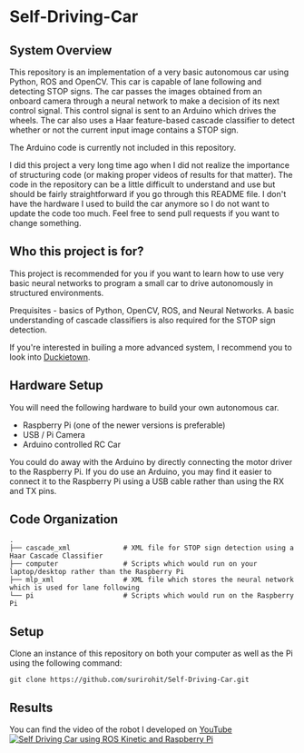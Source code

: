 # Self-Driving-Car

## System Overview

This repository is an implementation of a very basic autonomous car using Python, ROS and OpenCV. This car is capable of lane following and detecting STOP signs. The car passes the images obtained from an onboard camera through a neural network to make a decision of its next control signal. This control signal is sent to an Arduino which drives the wheels. The car also uses a Haar feature-based cascade classifier to detect whether or not the current input image contains a STOP sign.

The Arduino code is currently not included in this repository.

I did this project a very long time ago when I did not realize the importance of structuring code (or making proper videos of results for that matter). The code in the repository can be a little difficult to understand and use but should be fairly straightforward if you go through this README file. I don't have the hardware I used to build the car anymore so I do not want to update the code too much. Feel free to send pull requests if you want to change something.

## Who this project is for?

This project is recommended for you if you want to learn how to use very basic neural networks to program a small car to drive autonomously in structured environments.

Prequisites - basics of Python, OpenCV, ROS, and Neural Networks. A basic understanding of cascade classifiers is also required for the STOP sign detection.

If you're interested in builing a more advanced system, I recommend you to look into [Duckietown](https://www.duckietown.org/).

## Hardware Setup

You will need the following hardware to build your own autonomous car.

- Raspberry Pi (one of the newer versions is preferable)
- USB / Pi Camera
- Arduino controlled RC Car

You could do away with the Arduino by directly connecting the motor driver to the Raspberry Pi. If you do use an Arduino, you may find it easier to connect it to the Raspberry Pi using a USB cable rather than using the RX and TX pins.

## Code Organization

    .
    ├── cascade_xml             # XML file for STOP sign detection using a Haar Cascade Classifier
    ├── computer                # Scripts which would run on your laptop/desktop rather than the Raspberry Pi
    ├── mlp_xml                 # XML file which stores the neural network which is used for lane following
    └── pi                      # Scripts which would run on the Raspberry Pi

## Setup

Clone an instance of this repository on both your computer as well as the Pi using the following command:
```
git clone https://github.com/surirohit/Self-Driving-Car.git
```

## Results
You can find the video of the robot I developed on [YouTube](https://www.youtube.com/watch?v=7OizN14J0tI)
[![Self Driving Car using ROS Kinetic and Raspberry Pi](https://img.youtube.com/vi/7OizN14J0tI/0.jpg)](https://www.youtube.com/watch?v=7OizN14J0tI)
